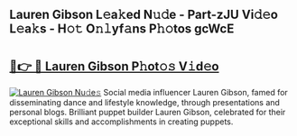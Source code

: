 ## Lauren Gibson L𝚎a𝚔ed N𝚞𝚍e - Part-zJU Vi𝚍𝚎o L𝚎a𝚔s - H𝚘𝚝 O𝚗𝚕yf𝚊ns P𝚑𝚘tos gcWcE

# <h2><a href="http://kf0xgq.oniu.top/?m=Lauren+Gibson">🔗👉 🔴 Lauren Gibson P𝚑ot𝚘𝚜 V𝚒d𝚎o</a></h2>

[![Lauren Gibson Nu𝚍e𝚜](https://i.imgur.com/0qMVB7G.gif)](http://kf0xgq.oniu.top/?m=Lauren+Gibson)
Social media influencer Lauren Gibson, famed for disseminating dance and lifestyle knowledge, through presentations and personal blogs. Brilliant puppet builder Lauren Gibson, celebrated for their exceptional skills and accomplishments in creating puppets.  

